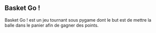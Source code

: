 ## Basket Go !

Basket Go ! est un jeu tournant sous pygame dont le but est de mettre la balle dans le panier afin de gagner des points.
